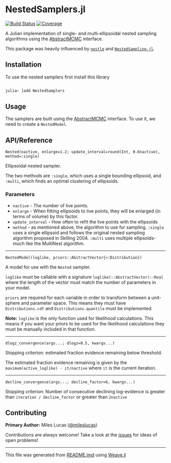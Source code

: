 


# NestedSamplers.jl

[![Build Status](https://github.com/turinglang/NestedSamplers.jl/workflows/CI/badge.svg?branch=master)](https://github.com/turinglang/NestedSamplers.jl/actions)
[![Coverage](https://codecov.io/gh/turinglang/NestedSamplers.jl/branch/master/graph/badge.svg)](https://codecov.io/gh/turinglang/NestedSamplers.jl)

A Julian implementation of single- and multi-ellipsoidal nested sampling algorithms using the [AbstractMCMC](https://github.com/turinglang/abstractmcmc.jl) interface.

This package was heavily influenced by [`nestle`](https://github.com/kbarbary/nestle) and [`NestedSampling.jl`](https://github.com/kbarbary/NestedSampling.jl).


## Installation

To use the nested samplers first install this library

````julia

julia> ]add NestedSamplers
````




## Usage

The samplers are built using the [AbstractMCMC](https://github.com/turinglang/abstractmcmc.jl) interface. To use it, we need to create a `NestedModel`.

## API/Reference


```
Nested(nactive, enlarge=1.2; update_interval=round(Int, 0.6nactive), method=:single)
```

Ellipsoidal nested sampler.

The two methods are `:single`, which uses a single bounding ellipsoid, and `:multi`, which finds an optimal clustering of ellipsoids.

### Parameters

  * `nactive` - The number of live points.
  * `enlarge` - When fitting ellipsoids to live points, they will be enlarged (in terms of volume) by this factor.
  * `update_interval` - How often to refit the live points with the ellipsoids
  * `method` - as mentioned above, the algorithm to use for sampling. `:single` uses a single ellipsoid and follows the original nested sampling algorithm proposed in Skilling 2004. `:multi` uses multiple ellipsoids- much like the MultiNest algorithm.



---

```
NestedModel(loglike, priors::AbstractVector{<:Distribution})
```

A model for use with the `Nested` sampler.

`loglike` must be callable with a signature `loglike(::AbstractVector)::Real` where the length of the vector must match the number of parameters in your model.

`priors` are required for each variable in order to transform between a unit-sphere and parameter space. This means they must have `Distributions.cdf` and `Distributions.quantile` must be implemented.

**Note:** `loglike` is the only function used for likelihood calculations. This means if you want your priors to be used for the likelihood calculations they must be manually included in that function.



---

```
dlogz_convergence(args...; dlogz=0.5, kwargs...)
```

Stopping criterion: estimated fraction evidence remaining below threshold.

The estimated fraction evidence remaining is given by the `maximum(active_loglike) - it/nactive` where `it` is the current iteration.



---

```
decline_convergence(args...; decline_factor=6, kwargs...)
```

Stopping criterion: Number of consecutive declining log-evidence is greater than `iteration / decline_factor` or greater than `2nactive`




## Contributing
**Primary Author:** Miles Lucas ([@mileslucas](https://github.com/mileslucas))

Contributions are always welcome! Take a look at the [issues](https://github.com/turinglang/nestedsamplers.jl/issues) for ideas of open problems!

---

This file was generated from [README.jmd](docs/README.jmd) using [Weave.jl](https://github.com/JunoLab/Weave.jl)
